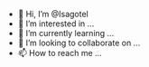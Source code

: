 - 👋 Hi, I’m @Isagotel
- 👀 I’m interested in ...
- 🌱 I’m currently learning ...
- 💞️ I’m looking to collaborate on ...
- 📫 How to reach me ...

<!---
Isagotel/Isagotel is a ✨ special ✨ repository because its `README.md` (this file) appears on your GitHub profile.
You can click the Preview link to take a look at your changes.
--->
